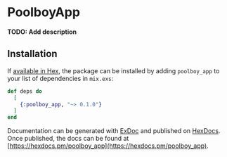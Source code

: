 # PoolboyApp

**TODO: Add description**

## Installation

If [available in Hex](https://hex.pm/docs/publish), the package can be installed
by adding `poolboy_app` to your list of dependencies in `mix.exs`:

```elixir
def deps do
  [
    {:poolboy_app, "~> 0.1.0"}
  ]
end
```

Documentation can be generated with [ExDoc](https://github.com/elixir-lang/ex_doc)
and published on [HexDocs](https://hexdocs.pm). Once published, the docs can
be found at [https://hexdocs.pm/poolboy_app](https://hexdocs.pm/poolboy_app).

